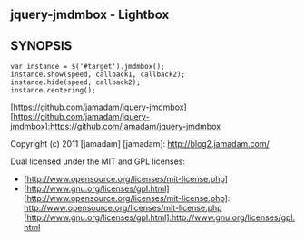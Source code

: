 jquery-jmdmbox - Lightbox
---------------

## SYNOPSIS

    var instance = $('#target').jmdmbox();
    instance.show(speed, callback1, callback2);
    instance.hide(speed, callback2);
    instance.centering();

[https://github.com/jamadam/jquery-jmdmbox]
[https://github.com/jamadam/jquery-jmdmbox]:https://github.com/jamadam/jquery-jmdmbox

Copyright (c) 2011 [jamadam]
[jamadam]: http://blog2.jamadam.com/

Dual licensed under the MIT and GPL licenses:

- [http://www.opensource.org/licenses/mit-license.php]
- [http://www.gnu.org/licenses/gpl.html]
[http://www.opensource.org/licenses/mit-license.php]: http://www.opensource.org/licenses/mit-license.php
[http://www.gnu.org/licenses/gpl.html]:http://www.gnu.org/licenses/gpl.html